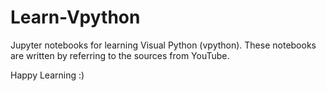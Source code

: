 # Learn-Vpython
Jupyter notebooks for learning Visual Python (vpython).
These notebooks are written by referring to the sources from YouTube.

Happy Learning :)

